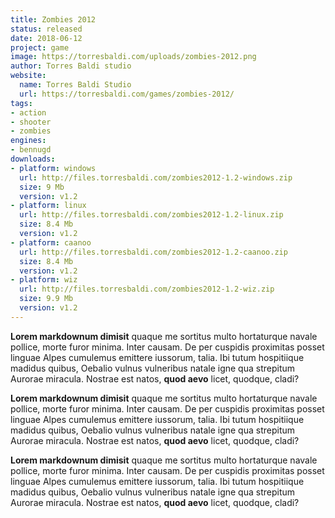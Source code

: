```yaml
---
title: Zombies 2012
status: released
date: 2018-06-12
project: game
image: https://torresbaldi.com/uploads/zombies-2012.png
author: Torres Baldi studio
website:
  name: Torres Baldi Studio
  url: https://torresbaldi.com/games/zombies-2012/
tags:
- action
- shooter
- zombies
engines:
- bennugd
downloads:
- platform: windows
  url: http://files.torresbaldi.com/zombies2012-1.2-windows.zip
  size: 9 Mb
  version: v1.2
- platform: linux
  url: http://files.torresbaldi.com/zombies2012-1.2-linux.zip
  size: 8.4 Mb
  version: v1.2
- platform: caanoo
  url: http://files.torresbaldi.com/zombies2012-1.2-caanoo.zip
  size: 8.4 Mb
  version: v1.2
- platform: wiz
  url: http://files.torresbaldi.com/zombies2012-1.2-wiz.zip
  size: 9.9 Mb
  version: v1.2
---
```


**Lorem markdownum dimisit** quaque me sortitus multo hortaturque navale
pollice, morte furor minima. Inter causam. De per cuspidis proximitas posset
linguae Alpes cumulemus emittere iussorum, talia. Ibi tutum hospitiique madidus
quibus, Oebalio vulnus vulneribus natale igne qua strepitum Aurorae miracula.
Nostrae est natos, **quod aevo** licet, quodque, cladi?

**Lorem markdownum dimisit** quaque me sortitus multo hortaturque navale
pollice, morte furor minima. Inter causam. De per cuspidis proximitas posset
linguae Alpes cumulemus emittere iussorum, talia. Ibi tutum hospitiique madidus
quibus, Oebalio vulnus vulneribus natale igne qua strepitum Aurorae miracula.
Nostrae est natos, **quod aevo** licet, quodque, cladi?

**Lorem markdownum dimisit** quaque me sortitus multo hortaturque navale
pollice, morte furor minima. Inter causam. De per cuspidis proximitas posset
linguae Alpes cumulemus emittere iussorum, talia. Ibi tutum hospitiique madidus
quibus, Oebalio vulnus vulneribus natale igne qua strepitum Aurorae miracula.
Nostrae est natos, **quod aevo** licet, quodque, cladi?
